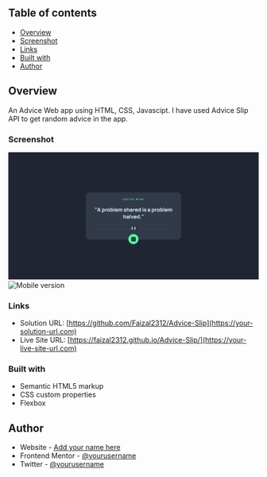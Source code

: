 ## Table of contents

- [Overview](#overview)
- [Screenshot](#screenshot)
- [Links](#links)
- [Built with](#built-with)
- [Author](#author)

## Overview

An Advice Web app using HTML, CSS, Javascipt. I have used Advice Slip API to get random advice in the app.

### Screenshot

![Desktop Version](images\desktop.png)
![Mobile version](images\mobile.png)

### Links

- Solution URL: [https://github.com/Faizal2312/Advice-Slip](https://your-solution-url.com)
- Live Site URL: [https://faizal2312.github.io/Advice-Slip/](https://your-live-site-url.com)

### Built with

- Semantic HTML5 markup
- CSS custom properties
- Flexbox

## Author

- Website - [Add your name here](https://www.your-site.com)
- Frontend Mentor - [@yourusername](https://www.frontendmentor.io/profile/yourusername)
- Twitter - [@yourusername](https://www.twitter.com/yourusername)
